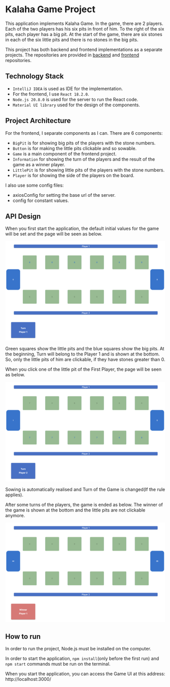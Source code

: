 # Kalaha Game Project #

This application implements Kalaha Game. In the game, there are 2 players. Each of the two players has his six pits in front of him. To the right of the six pits,
each player has a big pit. At the start of the game, there are six stones in each of the six little pits and there is no stones in the big pits.

This project has both backend and frontend implementations as a separate projects. The repositories are provided in [backend](https://github.com/yagmurAksan/kalaha-backend) and [frontend](https://github.com/yagmurAksan/kalaha-frontend) repositories.


## Technology Stack ##
- `IntelliJ IDEA` is used as IDE for the implementation.
- For the frontend, I use `React 18.2.0`.
- `Node.js 20.8.0` is used for the server to run the React code.
- `Material UI library` used for the design of the components.


## Project Architecture ##
For the frontend, I separate components as I can. There are 6 components:
+ `BigPit` is for showing big pits of the players with the stone numbers.
+ `Button` is for making the little pits clickable and so sowable.
+ `Game` is a main component of the frontend project.
+ `Information` for showing the turn of the players and the result of the game as a winner player.
+ `LittlePit` is for showing little pits of the players with the stone numbers.
+ `Player` is for showing the side of the players on the board.

I also use some config files:
+ axiosConfig for setting the base url of the server.
+ config for constant values.


## API Design ##

When you first start the application, the default initial values for the game will be set and the page will be seen as below.

![solution_architecture](./src/images/startGame.png)

Green squares show the little pits and the blue squares show the big pits. 
At the beginning, Turn will belong to the Player 1 and is shown at the bottom. 
So, only the little pits of him are clickable, if they have stones greater than 0. 

When you click one of the little pit of the First Player, the page will be seen as below. 

![solution_architecture](./src/images/makeMove.png)

Sowing is automatically realised and Turn of the Game is changed(If the rule applies).

After some turns of the players, the game is ended as below. 
The winner of the game is shown at the bottom and the little pits are not clickable anymore. 

![solution_architecture](./src/images/endGame.png)


## How to run ##

In order to run the project, Node.js must be installed on the computer.

In order to start the application, `npm install`(only before the first run) and `npm start` commands must be run on the terminal.

When you start the application, you can access the Game UI at this address: http://localhost:3000/
